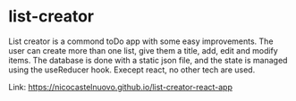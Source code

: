 # list-creator

List creator is a commond toDo app with some easy improvements. The user can create more than one list, give them a title, add, edit and modify items. The database is done with a static json file, and the state is managed using the useReducer hook. Execept react, no other tech are used.

Link: https://nicocastelnuovo.github.io/list-creator-react-app